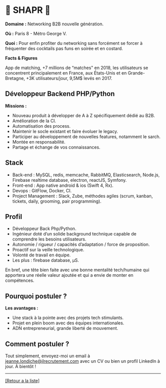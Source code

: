 # 🤝 SHAPR 🤝

**Domaine :** Networking B2B nouvelle génération.

**Où :** Paris 8 - Métro George V.

**Quoi :** Pour enfin profiter du networking sans forcément se forcer à fréquenter des cocktails pas funs en soirée et en costard.

**Facts & Figures**

App de matching, +7 millions de “matches" en 2018, les utilisateurs se concentrent principalement en France, aux États-Unis et en Grande-Bretagne, +3K utilisateurs/jour, 9,5M$ levés en 2017.


## Développeur Backend PHP/Python

**Missions :**

* Nouveau produit à développer de A à Z spécifiquement dédié au B2B. 
* Amélioration de la CI.
* Automatisation des process.
* Maintenir le socle existant et faire évoluer le legacy.
* Participer au développement de nouvelles features, notamment le sarch.
* Montée en responsabilité.
* Partage et échange de vos connaissances.

## Stack

* Back-end : MySQL, redis, memcache, RabbitMQ, Elasticsearch, Node.js, Firebase realtime database, electron, reactJS, Symfony.
* Front-end : App native android & ios (Swift 4, Rx).
* Devops : GitFlow, Docker, CI.
* Project Management : Slack, Zube, méthodes agiles (scrum, kanban, tickets, daily, grooming, pair programming).

## Profil

* Développeur Back Php/Python.
* Ingénieur doté d’un solide background technique capable de comprendre les besoins utilisateurs.
* Autonomie / rigueur / capacités d’adaptation / force de proposition.
* Proactif sur la veille technologique.
* Volonté de travail en équipe.
* Les plus : firebase database, µS.

En bref, une tête bien faite avec une bonne mentalité tech/humaine qui apportera une réelle valeur ajoutée et qui a envie de monter en compétences.

## Pourquoi postuler ?

**Les avantages :** 

* Une stack à la pointe avec des projets tech stimulants.
* Projet en plein boom avec des équipes internationales.
* ADN entrepreneurial, grande liberté de mouvement.

## Comment postuler ?

Tout simplement, envoyez-moi un email à jeanne.londiche@jlrecrutement.com avec un CV ou bien un profil LinkedIn à jour. À bientôt ! 

----
<a href="https://github.com/jlondiche/job-board-php/blob/master/README.md">[Retour a la liste]</a>